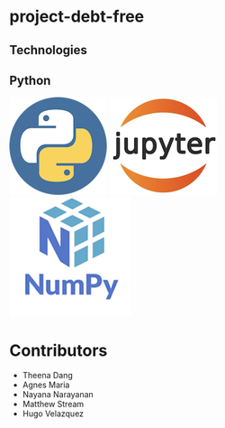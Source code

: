 # project-debt-free

## Technologies

## Python 
![Python Logo](python.png) ![JupyterLab Logo](jupyterlab.png) ![Numpy Logo](Numpy.png)

# Contributors

- Theena Dang
- Agnes Maria
- Nayana Narayanan
- Matthew Stream
- Hugo Velazquez 
